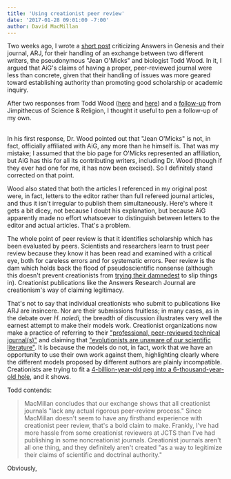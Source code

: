 ```yaml
---
title: 'Using creationist peer review'
date: '2017-01-28 09:01:00 -7:00'
author: David MacMillan
---
```


Two weeks ago, I wrote a [short post](https://pandasthumb.org/archives/2017/01/Creationist_Peer-Review.html) criticizing Answers in Genesis and their journal, ARJ, for their handling of an exchange between two different writers, the pseudonymous "Jean O'Micks" and biologist Todd Wood. In it, I argued that AiG's claims of having a proper, peer-reviewed journal were less than concrete, given that their handling of issues was more geared toward establishing authority than promoting good scholarship or academic inquiry.

After two responses from Todd Wood ([here](http://toddcwood.blogspot.com/2017/01/defending-creationism.html) and [here](http://toddcwood.blogspot.com/2017/01/heaven-help-us-be-humble.html)) and a [follow-up](http://scienceandcreation.blogspot.com/2017/01/david-macmillan-on-homo-naledi-ken-ham.html) from Jimpithecus of Science & Religion, I thought it useful to pen a follow-up of my own.
<!--more-->
<br />
In his first response, Dr. Wood pointed out that "Jean O'Micks" is not, in fact, officially affiliated with AiG, any more than he himself is. That was my mistake; I assumed that the bio page for O'Micks represented an affiliation, but AiG has this for all its contributing writers, including Dr. Wood (though if they ever had one for me, it has now been excised). So I definitely stand corrected on that point.

Wood also stated that both the articles I referenced in my original post were, in fact, letters to the editor rather than full refereed journal articles, and thus it isn't irregular to publish them simultaneously. Here's where it gets a bit dicey, not because I doubt his explanation, but because AiG apparently made no effort whatsoever to distinguish between letters to the editor and actual articles. That's a problem.

The whole point of peer review is that it identifies scholarship which has been evaluated by peers. Scientists and researchers learn to trust peer review because they know it has been read and examined with a critical eye, both for careless errors and for systematic errors. Peer review is the dam which holds back the flood of pseudoscientific nonsense (although this doesn't prevent creationists from [trying their damnedest](https://ncse.com/library-resource/creationism-slips-into-peer-reviewed-journal) to slip things in). Creationist publications like the Answers Research Journal are creationism's way of claiming legitimacy.

That's not to say that individual creationists who submit to publications like ARJ are insincere. Nor are their submissions fruitless; in many cases, as in the debate over *H. naledi*, the breadth of discussion illustrates very well the earnest attempt to make their models work. Creationist organizations now make a practice of referring to their ["professional, peer-reviewed technical journal(s)"](https://answersingenesis.org/blogs/ken-ham/2013/07/08/the-latest-creation-research/) and claiming that ["evolutionists are unaware of our scientific literature"](https://answersingenesis.org/natural-selection/speciation/why-dont-more-people-accept-the-young-earth-view-of-speciation/). It is because the models do not, in fact, work that we have an opportunity to use their own work against them, highlighting clearly where the different models proposed by different authors are plainly incompatible. Creationists are trying to fit a [4-billion-year-old peg into a 6-thousand-year-old hole](https://pandasthumb.org/archives/2017/01/rewriting-history.html), and it shows.

Todd contends:

>MacMillan concludes that our exchange shows that all creationist journals "lack any actual rigorous peer-review process." Since MacMillan doesn't seem to have any firsthand experience with creationist peer review, that's a bold claim to make. Frankly, I've had more hassle from some creationist reviewers at JCTS than I've had publishing in some noncreationist journals. Creationist journals aren't all one thing, and they definitely aren't created "as a way to legitimize their claims of scientific and doctrinal authority."

Obviously, 
